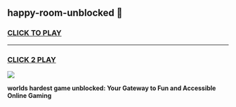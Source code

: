 
## happy-room-unblocked 👋
<h3>
<a href="https://premium.freeplayer.one?title=happy-room-unblocked&ref=14F">CLICK TO PLAY</a></h3>
<hr>

<h3>
<a href="https://premium.freeplayer.one?title=happy-room-unblocked&ref=14F">CLICK 2 PLAY</a>
  
</h3>

<a href="https://premium.freeplayer.one?title=happy-room-unblocked&ref=12F/"><img src="https://clearcache.store/games.png"></a>


**worlds hardest game unblocked: Your Gateway to Fun and Accessible Online Gaming**
